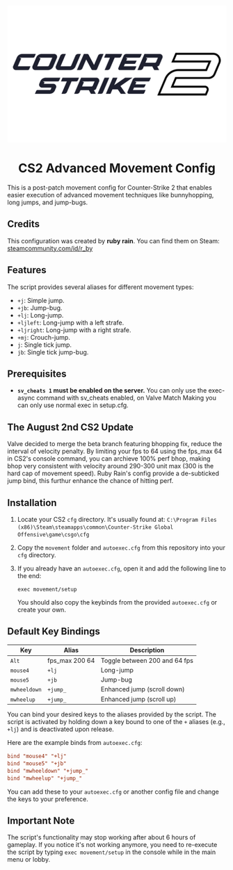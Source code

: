 <div align="center">
    <img src=".github/cs2-logo.png" alt="Counter-Strike 2 Logo">
</div>

<div align="center">
    <h1>CS2 Advanced Movement Config</h1>
</div>

This is a post-patch movement config for Counter-Strike 2 that enables easier execution of advanced movement techniques like bunnyhopping, long jumps, and jump-bugs.

## Credits

This configuration was created by **ruby rain**. You can find them on Steam: [steamcommunity.com/id/r_by](https://steamcommunity.com/id/r_by)

## Features

The script provides several aliases for different movement types:

*   `+j`: Simple jump.
*   `+jb`: Jump-bug.
*   `+lj`: Long-jump.
*   `+ljleft`: Long-jump with a left strafe.
*   `+ljright`: Long-jump with a right strafe.
*   `+mj`: Crouch-jump.
*   `j`: Single tick jump.
*   `jb`: Single tick jump-bug.

## Prerequisites

*   **`sv_cheats 1` must be enabled on the server.** You can only use the exec-async command with sv_cheats enabled, on Valve Match Making you can only use normal exec in setup.cfg.

## The August 2nd CS2 Update

Valve decided to merge the beta branch featuring bhopping fix, reduce the interval of velocity penalty. By limiting your fps to 64 using the fps_max 64 in CS2's console command, you can archieve 100% perf bhop, making bhop very consistent with velocity around 290-300 unit max (300 is the hard cap of movement speed). Ruby Rain's config provide a de-subticked jump bind, this furthur enhance the chance of hitting perf.

## Installation

1.  Locate your CS2 `cfg` directory. It's usually found at:
    `C:\Program Files (x86)\Steam\steamapps\common\Counter-Strike Global Offensive\game\csgo\cfg`

2.  Copy the `movement` folder and `autoexec.cfg` from this repository into your `cfg` directory.

3.  If you already have an `autoexec.cfg`, open it and add the following line to the end:
    ```
    exec movement/setup
    ```
    You should also copy the keybinds from the provided `autoexec.cfg` or create your own.

## Default Key Bindings

| Key | Alias | Description |
|-----|-------|-------------|
| `Alt` | fps_max 200 64 | Toggle between 200 and 64 fps | 
| `mouse4` | `+lj` | Long-jump |
| `mouse5` | `+jb` | Jump-bug |
| `mwheeldown` | `+jump_` | Enhanced jump (scroll down) |
| `mwheelup` | `+jump_` | Enhanced jump (scroll up) |

You can bind your desired keys to the aliases provided by the script. The script is activated by holding down a key bound to one of the `+` aliases (e.g., `+lj`) and is deactivated upon release.

Here are the example binds from `autoexec.cfg`:

```cfg
bind "mouse4" "+lj"
bind "mouse5" "+jb"
bind "mwheeldown" "+jump_"
bind "mwheelup" "+jump_"
```

You can add these to your `autoexec.cfg` or another config file and change the keys to your preference.

## Important Note

The script's functionality may stop working after about 6 hours of gameplay. If you notice it's not working anymore, you need to re-execute the script by typing `exec movement/setup` in the console while in the main menu or lobby.
